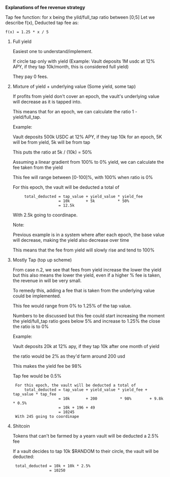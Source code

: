 **Explanations of fee revenue strategy**

Tap fee function:
	for x being the yild/full_tap ratio between [0;5]
	Let we describe f(x), Deducted tap fee as: 
    
	f(x) = 1.25 * x / 5

1. Full yield

	Easiest one to understand/implement.
    
	If circle tap only with yield (Example: Vault deposits 1M usdc at 12% APY, if they tap 10k/month, this is considered full yield)
    
	They pay 0 fees.

2. Mixture of yield + underlying value (Some yield, some tap)

	If profits from yield don't cover an epoch, the vault's underlying value will decrease as it is tapped into.
    
	This means that for an epoch, we can calculate the ratio 1 - yield/full_tap. 
    
	Example:
    
      Vault deposits 500k USDC at 12% APY, if they tap 10k for an epoch, 5K will be from yield, 5k will be from tap
    
      This puts the ratio at 5k / (10k) = 50%
    
      Assuming a linear gradient from 100% to 0% yield, we can calculate the fee taken from the yield
    
      This fee will range between [0-100]%, with 100% when ratio is 0%
    
      For this epoch, the vault will be deducted a total of
        
			total_deducted = tap_value + yield_value * yield_fee
						   = 10k       + 5k          * 50%
						   = 12.5k

    With 2.5k going to coordinape.
    
    Note:
    
    Previous example is in a system where after each epoch, the base value will decrease, making the yield also decrease over time

    This means that the fee from yield will slowly rise and tend to 100%

3. Mostly Tap (top up scheme)

	From case n.2, we see that fees from yield increase the lower the yield but this also means the lower the yield, even if a higher % fee is taken, the revenue in will be very small.
    
	To remedy this, adding a fee that is taken from the underlying value could be implemented.
    
	This fee would range from 0% to 1.25% of the tap value.
    
	Numbers to be discussed but this fee could start increasing the moment the yield/full_tap ratio goes below 5% and increase to 1.25% the close the ratio is to 0%

	Example:
    
    Vault deposits 20k at 12% apy, if they tap 10k after one month of yield
    
    the ratio would be 2% as they'd farm around 200 usd
    
    This makes the yield fee be 98%
    
    Tap fee would be 0.5%
    
		For this epoch, the vault will be deducted a total of
			total_deducted = tap_value + yield_value * yield_fee + tap_value * tap_fee
						   = 10k       + 200          * 98%        + 9.8k      * 0.5%
						   = 10k + 196 + 49
						   = 10245 
		With 245 going to coordinape

4. Shitcoin

	Tokens that can't be farmed by a yearn vault will be deducted a 2.5% fee
    
	If a vault decides to tap 10k $RANDOM to their circle, the vault will be deducted:
    
		total_deducted = 10k + 10k * 2.5%
					   = 10250
